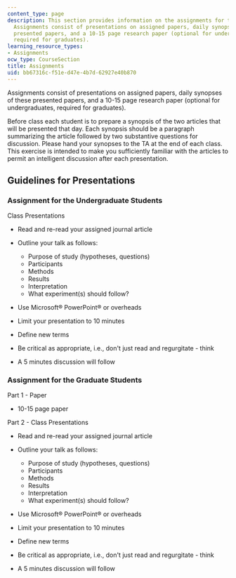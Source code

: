 ```yaml
---
content_type: page
description: This section provides information on the assignments for the course.
  Assignments consist of presentations on assigned papers, daily synopses of these
  presented papers, and a 10-15 page research paper (optional for undergraduates,
  required for graduates).
learning_resource_types:
- Assignments
ocw_type: CourseSection
title: Assignments
uid: bb67316c-f51e-d47e-4b7d-62927e40b870
---
```


Assignments consist of presentations on assigned papers, daily synopses of these presented papers, and a 10-15 page research paper (optional for undergraduates, required for graduates).

Before class each student is to prepare a synopsis of the two articles that will be presented that day. Each synopsis should be a paragraph summarizing the article followed by two substantive questions for discussion. Please hand your synopses to the TA at the end of each class. This exercise is intended to make you sufficiently familiar with the articles to permit an intelligent discussion after each presentation.

Guidelines for Presentations
----------------------------

### Assignment for the Undergraduate Students

Class Presentations

*   Read and re-read your assigned journal article
*   Outline your talk as follows:
    *   Purpose of study (hypotheses, questions)
    *   Participants
    *   Methods
    *   Results
    *   Interpretation
    *   What experiment(s) should follow?

*   Use Microsoft® PowerPoint® or overheads
*   Limit your presentation to 10 minutes
*   Define new terms
*   Be critical as appropriate, i.e., don't just read and regurgitate - think
*   A 5 minutes discussion will follow

### Assignment for the Graduate Students

Part 1 - Paper

*   10-15 page paper

Part 2 - Class Presentations

*   Read and re-read your assigned journal article
*   Outline your talk as follows:
    *   Purpose of study (hypotheses, questions)
    *   Participants
    *   Methods
    *   Results
    *   Interpretation
    *   What experiment(s) should follow?

*   Use Microsoft® PowerPoint® or overheads
*   Limit your presentation to 10 minutes
*   Define new terms
*   Be critical as appropriate, i.e., don't just read and regurgitate - think
*   A 5 minutes discussion will follow